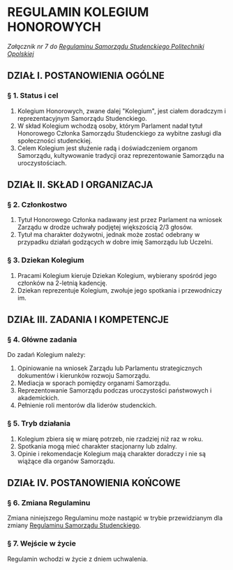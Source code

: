 ﻿# REGULAMIN KOLEGIUM HONOROWYCH

*Załącznik nr 7 do [Regulaminu Samorządu Studenckiego Politechniki Opolskiej](01-regulamin-sspo.md)*

## DZIAŁ I. POSTANOWIENIA OGÓLNE

### § 1. Status i cel
1. Kolegium Honorowych, zwane dalej "Kolegium", jest ciałem doradczym i reprezentacyjnym Samorządu Studenckiego.
2. W skład Kolegium wchodzą osoby, którym Parlament nadał tytuł Honorowego Członka Samorządu Studenckiego za wybitne zasługi dla społeczności studenckiej.
3. Celem Kolegium jest służenie radą i doświadczeniem organom Samorządu, kultywowanie tradycji oraz reprezentowanie Samorządu na uroczystościach.

## DZIAŁ II. SKŁAD I ORGANIZACJA

### § 2. Członkostwo
1. Tytuł Honorowego Członka nadawany jest przez Parlament na wniosek Zarządu w drodze uchwały podjętej większością 2/3 głosów.
2. Tytuł ma charakter dożywotni, jednak może zostać odebrany w przypadku działań godzących w dobre imię Samorządu lub Uczelni.

### § 3. Dziekan Kolegium
1. Pracami Kolegium kieruje Dziekan Kolegium, wybierany spośród jego członków na 2-letnią kadencję.
2. Dziekan reprezentuje Kolegium, zwołuje jego spotkania i przewodniczy im.

## DZIAŁ III. ZADANIA I KOMPETENCJE

### § 4. Główne zadania
Do zadań Kolegium należy:
1. Opiniowanie na wniosek Zarządu lub Parlamentu strategicznych dokumentów i kierunków rozwoju Samorządu.
2. Mediacja w sporach pomiędzy organami Samorządu.
3. Reprezentowanie Samorządu podczas uroczystości państwowych i akademickich.
4. Pełnienie roli mentorów dla liderów studenckich.

### § 5. Tryb działania
1. Kolegium zbiera się w miarę potrzeb, nie rzadziej niż raz w roku.
2. Spotkania mogą mieć charakter stacjonarny lub zdalny.
3. Opinie i rekomendacje Kolegium mają charakter doradczy i nie są wiążące dla organów Samorządu.

## DZIAŁ IV. POSTANOWIENIA KOŃCOWE

### § 6. Zmiana Regulaminu
Zmiana niniejszego Regulaminu może nastąpić w trybie przewidzianym dla zmiany [Regulaminu Samorządu Studenckiego](01-regulamin-sspo.md).

### § 7. Wejście w życie
Regulamin wchodzi w życie z dniem uchwalenia.



